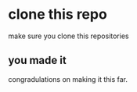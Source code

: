 # clone this repo

make sure you clone this repositories

## you made it

congradulations on making it this far.
